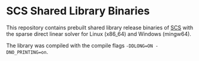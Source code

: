 # SCS Shared Library Binaries

This repository contains prebuilt shared library release binaries of [SCS](https://github.com/cvxgrp/scs) with the sparse direct linear solver for Linux (x86_64) and Windows (mingw64).

The library was compiled with the compile flags `-DDLONG=ON -DNO_PRINTING=on`.
